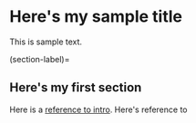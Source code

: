 # Here's my sample title

This is sample text.

(section-label)=
## Here's my first section
Here is a [reference to intro](intro.md). 
Here's reference to [](section-label)
